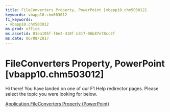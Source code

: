 ```yaml
---
title: FileConverters Property, PowerPoint [vbapp10.chm503012]
keywords: vbapp10.chm503012
f1_keywords:
- vbapp10.chm503012
ms.prod: office
ms.assetid: 01ea105f-f6e2-410f-b317-06b87e78cc2f
ms.date: 06/08/2017
---
```



# FileConverters Property, PowerPoint [vbapp10.chm503012]

Hi there! You have landed on one of our F1 Help redirector pages. Please select the topic you were looking for below.

[Application.FileConverters Property (PowerPoint)](http://msdn.microsoft.com/library/2eaa06eb-e32c-cf07-03a2-880048468188%28Office.15%29.aspx)

